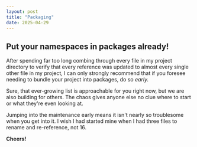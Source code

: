 ```yaml
---
layout: post
title: "Packaging"
date: 2025-04-29
---
```

## Put your namespaces in packages already!

After spending far too long combing through every file in my project directory to 
verify that every reference was updated to almost every single other file in my 
project, I can only strongly recommend that if you foresee needing to bundle 
your project into packages, do so _early._ 

Sure, that ever-growing list is approachable for you right now, but we are also 
building for others. The chaos gives anyone else no clue where to start or what 
they're even looking at. 

Jumping into the maintenance early means it isn't nearly so troublesome when 
you get into it. I wish I had started mine when I had three files to rename and 
re-reference, not 16.

**Cheers!**